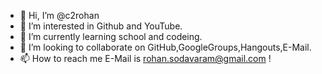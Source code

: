 - 👋 Hi, I’m @c2rohan
- 👀 I’m interested in Github and YouTube.
- 🌱 I’m currently learning school and codeing. 
- 💞️ I’m looking to collaborate on GitHub,GoogleGroups,Hangouts,E-Mail.
- 📫 How to reach me E-Mail is rohan.sodavaram@gmail.com !

<!---
c2rohan/c2rohan is a ✨ special ✨ repository because its `README.md` (this file) appears on your GitHub profile.
You can click the Preview link to take a look at your changes.
--->
